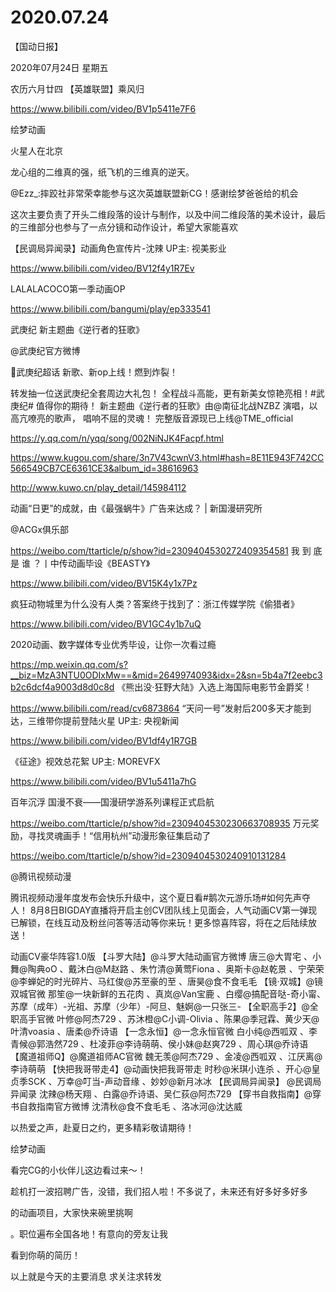 # 2020.07.24

【国动日报】

2020年07月24日  星期五

农历六月廿四
【英雄联盟】乘风归

https://www.bilibili.com/video/BV1p5411e7F6

绘梦动画

火星人在北京

龙心组的二维真的强，纸飞机的三维真的逆天。

@Ezz_:摔跤社非常荣幸能参与这次英雄联盟新CG！感谢绘梦爸爸给的机会

这次主要负责了开头二维段落的设计与制作，以及中间二维段落的美术设计，最后的三维部分也参与了一点分镜和动作设计，希望大家能喜欢


【民调局异闻录】动画角色宣传片-沈辣 UP主: 视美影业

https://www.bilibili.com/video/BV12f4y1R7Ev

 
 LALALACOCO第一季动画OP

https://www.bilibili.com/bangumi/play/ep333541



武庚纪 新主题曲《逆行者的狂歌》

@武庚纪官方微博                            

武庚纪超话 新歌、新op上线！燃到炸裂！

转发抽一位送武庚纪全套周边大礼包！
全程战斗高能，更有新美女惊艳亮相！#武庚纪# 值得你的期待！
新主题曲《逆行者的狂歌》由@南征北战NZBZ 演唱，以高亢嘹亮的歌声， 唱响不屈的灵魂！
完整版音源现已上线@TME_official

https://y.qq.com/n/yqq/song/002NiNJK4Facpf.html

https://www.kugou.com/share/3n7V43cwnV3.html#hash=8E11E943F742CC566549CB7CE6361CE3&album_id=38616963

http://www.kuwo.cn/play_detail/145984112

 
动画“日更”的成就，由《最强蜗牛》广告来达成？ | 新国漫研究所

@ACGx俱乐部

https://weibo.com/ttarticle/p/show?id=2309404530272409354581
我 到 底 是 谁 ？丨中传动画毕设《BEASTY》

https://www.bilibili.com/video/BV15K4y1x7Pz

 
疯狂动物城里为什么没有人类？答案终于找到了：浙江传媒学院《偷猎者》

https://www.bilibili.com/video/BV1GC4y1b7uQ


2020动画、数字媒体专业优秀毕设，让你一次看过瘾

https://mp.weixin.qq.com/s?__biz=MzA3NTU0ODIxMw==&mid=2649974093&idx=2&sn=5b4a7f2eebc3b2c6dcf4a9003d8d0c8d
《熊出没·狂野大陆》入选上海国际电影节金爵奖！

https://www.bilibili.com/read/cv6873864
“天问一号”发射后200多天才能到达，三维带你提前登陆火星 UP主: 央视新闻

https://www.bilibili.com/video/BV1df4y1R7GB



《征途》视效总花絮 UP主: MOREVFX

https://www.bilibili.com/video/BV1u5411a7hG



百年沉浮 国漫不衰——国漫研学游系列课程正式启航

https://weibo.com/ttarticle/p/show?id=2309404530230663708935
万元奖励，寻找灵魂画手！“信用杭州”动漫形象征集启动了

https://weibo.com/ttarticle/p/show?id=2309404530240910131284

@腾讯视频动漫                            

腾讯视频动漫年度发布会快乐升级中，这个夏日看#鹅次元游乐场#如何先声夺人！
8月8日BIGDAY直播将开启主创CV团队线上见面会，人气动画CV第一弹现已解锁，在线互动及粉丝问答等活动等你来玩！更多惊喜阵容，将在之后陆续放送！

动画CV豪华阵容1.0版
【斗罗大陆】@斗罗大陆动画官方微博
唐三@大胃宅 、小舞@陶典oO 、戴沐白@M赵路 、朱竹清@黄莺Fiona 、奥斯卡@赵乾景 、宁荣荣@李蝉妃的时光碎片、马红俊@苏至豪的至 、唐昊@食不食毛毛
【镜·双城】@镜双城官微
那笙@一块新鲜的五花肉 、真岚@Van宝鹿 、白缨@搞配音哒-奇小甯、苏摩（成年）-光祖、苏摩（少年）-阿旦、魅婀@一只张三-
【全职高手2】@全职高手官微
叶修@阿杰729 、苏沐橙@C小调-Olivia 、陈果@季冠霖、黄少天@叶清voasia 、唐柔@乔诗语
【一念永恒】@一念永恒官微
白小纯@西呱双 、李青候@郭浩然729 、杜凌菲@李诗萌萌、侯小妹@赵爽729 、周心琪@乔诗语
【魔道祖师Q】@魔道祖师AC官微
魏无羡@阿杰729 、金凌@西呱双 、江厌离@李诗萌萌
【快把我哥带走4】@动画快把我哥带走
时秒@米琪小连杀 、开心@皇贞季SCK 、万幸@叮当-声动音缘 、妙妙@新月冰冰
【民调局异闻录】 @民调局异闻录
沈辣@杨天翔 、白露@乔诗语、吴仁荻@阿杰729
【穿书自救指南】@穿书自救指南官方微博
沈清秋@食不食毛毛 、洛冰河@沈达威

以热爱之声，赴夏日之约，更多精彩敬请期待！

绘梦动画

看完CG的小伙伴儿这边看过来～！

趁机打一波招聘广告，没错，我们招人啦！不多说了，未来还有好多好多好多

的动画项目，大家快来碗里挑啊

。职位遍布全国各地！有意向的旁友让我

看到你萌的简历！


以上就是今天的主要消息
求关注求转发



